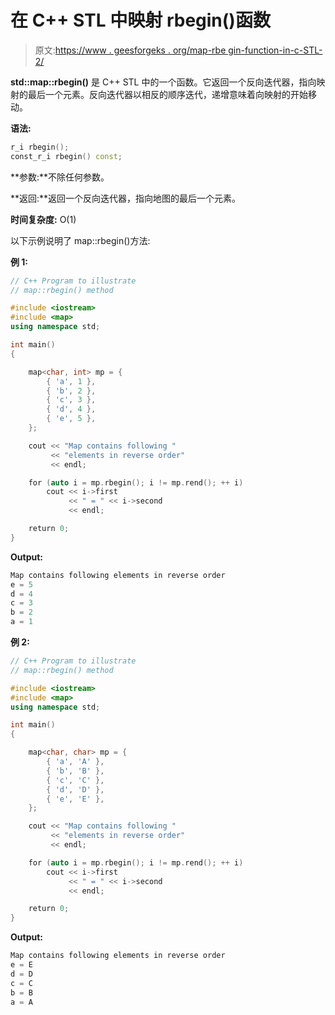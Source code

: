 # 在 C++ STL 中映射 rbegin()函数

> 原文:[https://www . geesforgeks . org/map-rbe gin-function-in-c-STL-2/](https://www.geeksforgeeks.org/map-rbegin-function-in-c-stl-2/)

**std::map::rbegin()** 是 C++ STL 中的一个函数。它返回一个反向迭代器，指向映射的最后一个元素。反向迭代器以相反的顺序迭代，递增意味着向映射的开始移动。

**语法:**

```cpp
r_i rbegin();
const_r_i rbegin() const;
```

**参数:**不除任何参数。

**返回:**返回一个反向迭代器，指向地图的最后一个元素。

**时间复杂度:** O(1)

以下示例说明了 map::rbegin()方法:

**例 1:**

```cpp
// C++ Program to illustrate
// map::rbegin() method

#include <iostream>
#include <map>
using namespace std;

int main()
{

    map<char, int> mp = {
        { 'a', 1 },
        { 'b', 2 },
        { 'c', 3 },
        { 'd', 4 },
        { 'e', 5 },
    };

    cout << "Map contains following "
         << "elements in reverse order"
         << endl;

    for (auto i = mp.rbegin(); i != mp.rend(); ++ i)
        cout << i->first
             << " = " << i->second
             << endl;

    return 0;
}
```

**Output:**

```cpp
Map contains following elements in reverse order
e = 5
d = 4
c = 3
b = 2
a = 1

```

**例 2:**

```cpp
// C++ Program to illustrate
// map::rbegin() method

#include <iostream>
#include <map>
using namespace std;

int main()
{

    map<char, char> mp = {
        { 'a', 'A' },
        { 'b', 'B' },
        { 'c', 'C' },
        { 'd', 'D' },
        { 'e', 'E' },
    };

    cout << "Map contains following "
         << "elements in reverse order"
         << endl;

    for (auto i = mp.rbegin(); i != mp.rend(); ++ i)
        cout << i->first
             << " = " << i->second
             << endl;

    return 0;
}
```

**Output:**

```cpp
Map contains following elements in reverse order
e = E
d = D
c = C
b = B
a = A

```